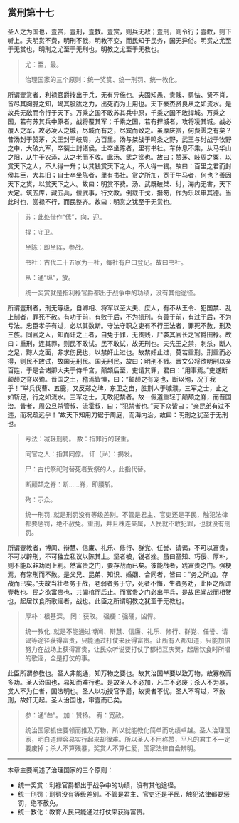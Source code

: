 ## 赏刑第十七



圣人之为国也，壹赏，壹刑，壹教。壹赏，则兵无敌；壹刑，则令行；壹教，则下听上。夫明赏不费，明刑不戮，明教不变，而民知于民务，国无异俗。明赏之尤至于无赏也，明刑之尤至于无刑也，明教之尤至于无教也。

> 尤：至，最。
>
>  
>
> 治理国家的三个原则：统一奖赏、统一刑罚、统一教化。

所谓壹赏者，利禄官爵抟出于兵，无有异施也。夫固知愚、贵贱、勇怯、贤不肖，皆尽其胸臆之知，竭其股肱之力，出死而为上用也。天下豪杰贤良从之如流水。是故兵无敌而令行于天下。万乘之国不敢苏其兵中原，千乘之国不敢捍城。万乘之国，若有苏其兵中原者，战将覆其军；千乘之国，若有捍城者，攻将凌其城。战必覆人之军，攻必凌人之城，尽城而有之，尽宾而致之。虽厚庆赏，何费匮之有矣？昔汤封于赞茅，文王封于岐周，方百里。汤与桀战于鸣条之野，武王与纣战于牧野之中，大破九军，卒裂土封诸侯。士卒坐陈者，里有书社。车休息不乘，从马华山之阳，从牛于农泽，从之老而不收。此汤、武之赏也。故曰：赞茅、岐周之粟，以赏天下之人，不人得一升；以其钱赏天下之人，不人得一钱。故曰：百里之君而封侯其臣，大其旧；自士卒坐陈者，里有书社。赏之所加，宽于牛马者，何也？善因天下之货，以赏天下之人。故曰：明赏不费。汤、武既破桀、纣，海内无害，天下大定。筑五库，藏五兵，偃武事，行文教。倒载干戈，搢笏，作为乐以申其德。当此时也，赏禄不行，而民整齐。故曰：明赏之犹至于无赏也。

> 苏：此处借作“傃”，向，迎。
>
> 捍：守卫。
>
> 坐陈：即坐阵，参战。
>
> 书社：古代二十五家为一社，每社有户口登记。故曰书社。
>
> 从：通“纵”，放。
>
> 
>
> 统一奖赏就是指利禄官爵都出于战争中的功绩，没有其他途径。

所谓壹刑者，刑无等级，自卿相、将军以至大夫、庶人，有不从王令、犯国禁、乱上制者，罪死不赦。有功于前，有败于后，不为损刑。有善于前，有过于后，不为亏法。忠臣孝子有过，必以其数断。守法守职之吏有不行王法者，罪死不赦，刑及三族。同官之人，知而讦之上者，自免于罪，无贵贱，尸袭其官长之官爵田禄。故曰：重刑，连其罪，则民不敢试。民不敢试，故无刑也。夫先王之禁，刺杀，断人之足，黥人之面，非求伤民也，以禁奸止过也。故禁奸止过，莫若重刑。刑重而必得，则民不敢试，故国无刑民。国无刑民，故曰：明刑不戮。晋文公将欲明刑以亲百姓，于是合诸卿大夫于侍千宫，颠颉后至，吏请其罪，君曰：“用事焉。”吏遂断颠颉之脊以殉。晋国之土，稽焉皆惧，曰：“颠颉之有宠也，断以殉，况于我乎！”举兵伐曹、五鹿，又反郑之埤，东卫之亩，胜荆人于城濮。三军之士，止之如斩足，行之如流水。三军之士，无敢犯禁者。故一假道重轻于颠颉之脊，而晋国治。昔者，周公旦杀管叔、流霍叔，曰：“犯禁者也。”天下众皆曰：“亲昆弟有过不违，而况疏远乎！”故天下知用刀锯于周庭，而海内治。故曰：明刑之犹至于无刑也。

> 亏法：减轻刑罚。
> 数：指罪行的轻重。
>
> 同官之人：指其同僚。
> 讦（jié）：揭发。
>
> 尸：古代祭祀时替死者受祭的人，此指代替。
>
> 断颠颉之脊：断……脊，即腰斩。
>
> 殉：示众。
>
> 
>
> 统一刑罚, 就是刑罚没有等级差别。不管是君主、官吏还是平民，触犯法律都要惩罚，绝不赦免。重刑，并且株连亲属，人民就不敢犯罪，也就没有刑罚。

所谓壹教者，博闻、辩慧、信廉、礼乐、修行、群党、任誉、请谒，不可以富贵，不可以辟刑，不可独立私议以陈其上。坚者被，锐者挫。虽曰圣知、巧佞、厚朴，则不能以非功罔上利。然富贵之门，要存战而已矣。彼能战者，践富贵之门。强梗焉，有常刑而不赦。是父兄、昆弟、知识、婚姻、合同者，皆曰：“务之所加，存战而已矣。”夫故当壮者务于战，老弱者务于守，死者不悔，生者务劝，此臣之所谓壹教也。民之欲富贵也，共阖棺而后止。而富贵之门必出于兵，是故民闻战而相贺也，起居饮食所歌谣者，战也。此臣之所谓明教之犹至于无教也。

> 厚朴：根基深。
> 罔：获取。
> 强梗：强硬，凶悍。
>
> 
>
> 统一教化, 就是不能通过博闻、辩慧、信廉、礼乐、修行、群党、任誉、请谒等途径获得富贵，只能通过打仗来获得富贵。让所有人都知道，只能加倍努力在战场上获得富贵，让民众听说要打仗了都相互庆贺，起居饮食时所唱的歌谣，全是打仗的事。

此臣所谓参教也。圣人非能通，知万物之要也。故其治国举要以致万物，故寡教而多功。圣人治国也，易知而难行也。是故圣人不必加，凡主不必废；杀人不为暴，赏人不为仁者，国法明也。圣人以功授官予爵，故贤者不忧。圣人不宥过，不赦刑，故奸无起。圣人治国也，审壹而已矣。

> 参：通“叁”。
> 加：赞扬。
> 宥：宽赦。
>
>  
>
> 统治国家抓住要领而推及万物，所以就能教化简单而功绩卓越。圣人治理国家，明白道理容易实行起来却很难。所以圣人不用称赞，平凡的君主不一定要废掉；杀人不算残暴，奖赏人不算仁爱，国家法律自会辨明。

---

本章主要阐述了治理国家的三个原则：

+ 统一奖赏：利禄官爵都出于战争中的功绩，没有其他途径。
+ 统一刑罚：刑罚没有等级差别。不管是君主、官吏还是平民，触犯法律都要惩罚，绝不赦免。
+ 统一教化：教育人民只能通过打仗来获得富贵。

